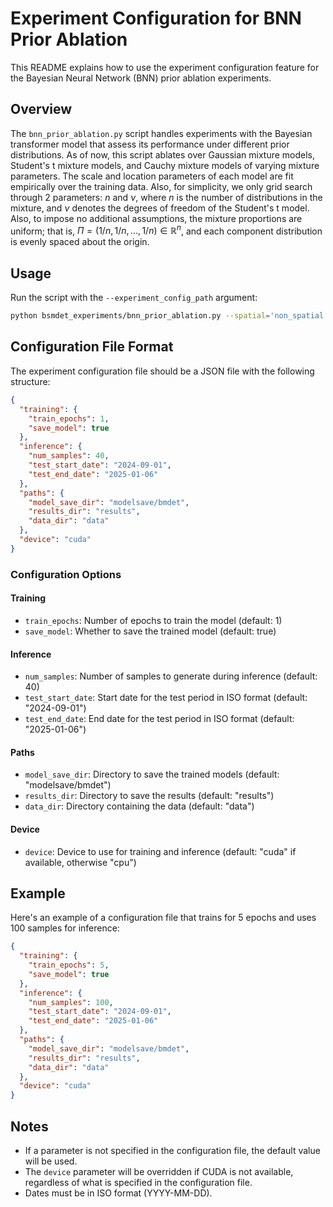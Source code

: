 # Experiment Configuration for BNN Prior Ablation

This README explains how to use the experiment configuration feature for the Bayesian Neural Network (BNN) prior ablation experiments.

## Overview

The `bnn_prior_ablation.py` script handles experiments with the Bayesian transformer model that assess its performance under different prior distributions. As of now, this script ablates over Gaussian mixture models, Student's t mixture models, and Cauchy mixture models of varying mixture parameters. The scale and location parameters of each model are fit empirically over the training data. Also, for simplicity, we only grid search through 2 parameters: $n$ and $\nu$, where $n$ is the number of distributions in the mixture, and $\nu$ denotes the degrees of freedom of the Student's t model. Also, to impose no additional assumptions, the mixture proportions are uniform; that is, $\Pi = (1/n, 1/n, \dots, 1/n) \in \mathbb{R}^n$, and each component distribution is evenly spaced about the origin.

## Usage

Run the script with the `--experiment_config_path` argument:

```bash
python bsmdet_experiments/bnn_prior_ablation.py --spatial='non_spatial' --prior_param_grid_path='cfgs/bmdet/mixture_model_grid.json' --experiment_config_path='cfgs/bmdet/experiment_config.json'
```

## Configuration File Format

The experiment configuration file should be a JSON file with the following structure:

```json
{
  "training": {
    "train_epochs": 1,
    "save_model": true
  },
  "inference": {
    "num_samples": 40,
    "test_start_date": "2024-09-01",
    "test_end_date": "2025-01-06"
  },
  "paths": {
    "model_save_dir": "modelsave/bmdet",
    "results_dir": "results",
    "data_dir": "data"
  },
  "device": "cuda"
}
```

### Configuration Options

#### Training

- `train_epochs`: Number of epochs to train the model (default: 1)
- `save_model`: Whether to save the trained model (default: true)

#### Inference

- `num_samples`: Number of samples to generate during inference (default: 40)
- `test_start_date`: Start date for the test period in ISO format (default: "2024-09-01")
- `test_end_date`: End date for the test period in ISO format (default: "2025-01-06")

#### Paths

- `model_save_dir`: Directory to save the trained models (default: "modelsave/bmdet")
- `results_dir`: Directory to save the results (default: "results")
- `data_dir`: Directory containing the data (default: "data")

#### Device

- `device`: Device to use for training and inference (default: "cuda" if available, otherwise "cpu")

## Example

Here's an example of a configuration file that trains for 5 epochs and uses 100 samples for inference:

```json
{
  "training": {
    "train_epochs": 5,
    "save_model": true
  },
  "inference": {
    "num_samples": 100,
    "test_start_date": "2024-09-01",
    "test_end_date": "2025-01-06"
  },
  "paths": {
    "model_save_dir": "modelsave/bmdet",
    "results_dir": "results",
    "data_dir": "data"
  },
  "device": "cuda"
}
```

## Notes

- If a parameter is not specified in the configuration file, the default value will be used.
- The `device` parameter will be overridden if CUDA is not available, regardless of what is specified in the configuration file.
- Dates must be in ISO format (YYYY-MM-DD).
